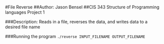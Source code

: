 #File Reverse
##Author: Jason Bensel
##CIS 343 Structure of Programming languages Project 1

###Description:
Reads in a file, reverses the data, and writes data to a desired file name

###Running the program
`./reverse INPUT_FILENAME OUTPUT_FILENAME`
